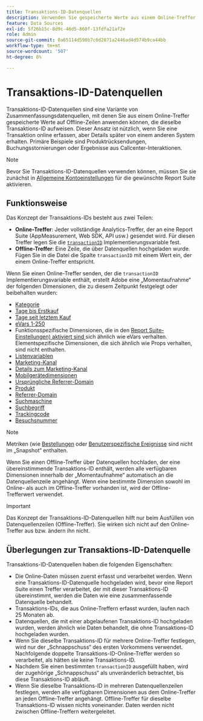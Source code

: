 ```yaml
---
title: Transaktions-ID-Datenquellen
description: Verwenden Sie gespeicherte Werte aus einem Online-Treffer, um Offline-Treffer anzureichern, die eine Transaktions-ID gemeinsam haben.
feature: Data Sources
exl-id: 5f26b15c-8d9c-46d5-860f-13fdfa21af2e
role: Admin
source-git-commit: 0a65114d598b7c6d2871a2446ad4d574b9ca44bb
workflow-type: tm+mt
source-wordcount: '507'
ht-degree: 8%

---
```


# Transaktions-ID-Datenquellen

Transaktions-ID-Datenquellen sind eine Variante von Zusammenfassungsdatenquellen, mit denen Sie aus einem Online-Treffer gespeicherte Werte auf Offline-Zeilen anwenden können, die dieselbe Transaktions-ID aufweisen. Dieser Ansatz ist nützlich, wenn Sie eine Transaktion online erfassen, aber Details später von einem anderen System erhalten. Primäre Beispiele sind Produktrücksendungen, Buchungsstornierungen oder Ergebnisse aus Callcenter-Interaktionen.

>[!NOTE]
>
>Bevor Sie Transaktions-ID-Datenquellen verwenden können, müssen Sie sie zunächst in [Allgemeine Kontoeinstellungen](/help/admin/admin/c-manage-report-suites/c-edit-report-suites/general/general-acct-settings-admin.md) für die gewünschte Report Suite aktivieren.

## Funktionsweise

Das Konzept der Transaktions-IDs besteht aus zwei Teilen:

* **Online-Treffer**: Jeder vollständige Analytics-Treffer, der an eine Report Suite (AppMeasurement, Web SDK, API usw.) gesendet wird. Für diesen Treffer legen Sie die [`transactionID`](/help/implement/vars/page-vars/transactionid.md) Implementierungsvariable fest.
* **Offline-Treffer**: Eine Zeile, die über Datenquellen hochgeladen wurde. Fügen Sie in die Datei die Spalte `transactionID` mit einem Wert ein, der einem Online-Treffer entspricht.

Wenn Sie einen Online-Treffer senden, der die `transactionID` Implementierungsvariable enthält, erstellt Adobe eine „Momentaufnahme“ der folgenden Dimensionen, die zu diesem Zeitpunkt festgelegt oder beibehalten wurden:

* [Kategorie](/help/components/dimensions/category.md)
* [Tage bis Erstkauf](/help/components/dimensions/days-before-first-purchase.md)
* [Tage seit letztem Kauf](/help/components/dimensions/days-since-last-purchase.md)
* [eVars 1-250](/help/components/dimensions/evar.md)
* Funktionsspezifische Dimensionen, die in den [Report Suite-Einstellungen) aktiviert sind ](/help/admin/admin/c-manage-report-suites/report-suites-admin.md) sich ähnlich wie eVars verhalten. Elementspezifische Dimensionen, die sich ähnlich wie Props verhalten, sind nicht enthalten.
* [Listenvariablen](/help/implement/vars/page-vars/list.md)
* [Marketing-Kanal](/help/components/dimensions/marketing-channel.md)
* [Details zum Marketing-Kanal](/help/components/dimensions/marketing-detail.md)
* [Mobilgerätedimensionen](/help/components/dimensions/mobile-dimensions.md)
* [Ursprüngliche Referrer-Domain](/help/components/dimensions/original-referring-domain.md)
* [Produkt](/help/components/dimensions/product.md)
* [Referrer-Domain](/help/components/dimensions/referring-domain.md)
* [Suchmaschine](/help/components/dimensions/search-engine.md)
* [Suchbegriff](/help/components/dimensions/search-keyword.md)
* [Trackingcode](/help/components/dimensions/tracking-code.md)
* [Besuchsnummer](/help/components/dimensions/visit-number.md)

>[!NOTE]
>
>Metriken (wie [Bestellungen](/help/components/metrics/orders.md) oder [Benutzerspezifische Ereignisse](/help/components/metrics/custom-events.md) sind nicht im „Snapshot“ enthalten.

Wenn Sie einen Offline-Treffer über Datenquellen hochladen, der eine übereinstimmende Transaktions-ID enthält, werden alle verfügbaren Dimensionen innerhalb der „Momentaufnahme“ automatisch an die Datenquellenzeile angehängt. Wenn eine bestimmte Dimension sowohl im Online- als auch im Offline-Treffer vorhanden ist, wird der Offline-Trefferwert verwendet.

>[!IMPORTANT]
>
>Das Konzept der Transaktions-ID-Datenquellen hilft nur beim Ausfüllen von Datenquellenzeilen (Offline-Treffer). Sie wirken sich nicht auf den Online-Treffer aus bzw. ändern ihn nicht.

## Überlegungen zur Transaktions-ID-Datenquelle

Transaktions-ID-Datenquellen haben die folgenden Eigenschaften:

* Die Online-Daten müssen zuerst erfasst und verarbeitet werden. Wenn eine Transaktions-ID-Datenquelle hochgeladen wird, bevor eine Report Suite einen Treffer verarbeitet, der mit dieser Transaktions-ID übereinstimmt, werden die Daten wie eine zusammenfassende Datenquelle behandelt.
* Transaktions-IDs, die aus Online-Treffern erfasst wurden, laufen nach 25 Monaten ab.
* Datenquellen, die mit einer abgelaufenen Transaktions-ID hochgeladen wurden, werden ähnlich wie Daten behandelt, die ohne Transaktions-ID hochgeladen wurden.
* Wenn Sie dieselbe Transaktions-ID für mehrere Online-Treffer festlegen, wird nur der „Schnappschuss“ des ersten Vorkommens verwendet. Nachfolgende doppelte Transaktions-ID-Online-Treffer werden so verarbeitet, als hätten sie keine Transaktions-ID.
* Nachdem Sie einen bestimmten `transactionID` ausgefüllt haben, wird der zugehörige „Schnappschuss“ als unveränderlich betrachtet, bis diese Transaktions-ID abläuft.
* Wenn Sie dieselbe Transaktions-ID in mehreren Datenquellenzeilen festlegen, werden alle verfügbaren Dimensionen aus dem Online-Treffer an jeden Offline-Treffer angehängt. Offline-Treffer für dieselbe Transaktions-ID wissen nichts voneinander. Daten werden nicht zwischen Offline-Treffern weitergeleitet.
